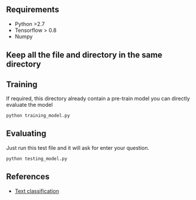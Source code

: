 ## Requirements

- Python >2.7
- Tensorflow > 0.8
- Numpy

## Keep all the file and directory in the same directory 

## Training
If required, this directory already contain a pre-train model you can directly evaluate the model
```
python training_model.py
```

## Evaluating

Just run this test file and it will ask for enter your question. 
```
python testing_model.py
```


## References

- [Text classification](https://github.com/dennybritz/cnn-text-classification-tf)